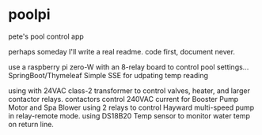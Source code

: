 # poolpi
pete's pool control app

perhaps someday I'll write a real readme.  code first, document never.

use a raspberry pi zero-W with an 8-relay board to control pool settings...
SpringBoot/Thymeleaf
Simple SSE for udpating temp reading

  using with 24VAC class-2 transformer to control valves, heater, and larger contactor relays.
  contactors control 240VAC current for Booster Pump Motor and Spa Blower
  using 2 relays to control Hayward multi-speed pump in relay-remote mode.
  using DS18B20 Temp sensor to monitor water temp on return line.
  
  
  
